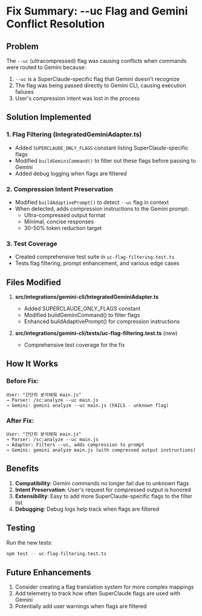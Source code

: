 # Fix Summary: --uc Flag and Gemini Conflict Resolution

## Problem
The `--uc` (ultracompressed) flag was causing conflicts when commands were routed to Gemini because:
1. `--uc` is a SuperClaude-specific flag that Gemini doesn't recognize
2. The flag was being passed directly to Gemini CLI, causing execution failures
3. User's compression intent was lost in the process

## Solution Implemented

### 1. Flag Filtering (IntegratedGeminiAdapter.ts)
- Added `SUPERCLAUDE_ONLY_FLAGS` constant listing SuperClaude-specific flags
- Modified `buildGeminiCommand()` to filter out these flags before passing to Gemini
- Added debug logging when flags are filtered

### 2. Compression Intent Preservation
- Modified `buildAdaptivePrompt()` to detect `--uc` flag in context
- When detected, adds compression instructions to the Gemini prompt:
  - Ultra-compressed output format
  - Minimal, concise responses
  - 30-50% token reduction target

### 3. Test Coverage
- Created comprehensive test suite in `uc-flag-filtering.test.ts`
- Tests flag filtering, prompt enhancement, and various edge cases

## Files Modified

1. **src/integrations/gemini-cli/IntegratedGeminiAdapter.ts**
   - Added SUPERCLAUDE_ONLY_FLAGS constant
   - Modified buildGeminiCommand() to filter flags
   - Enhanced buildAdaptivePrompt() for compression instructions

2. **src/integrations/gemini-cli/__tests__/uc-flag-filtering.test.ts** (new)
   - Comprehensive test coverage for the fix

## How It Works

### Before Fix:
```
User: "간단히 분석해줘 main.js"
→ Parser: /sc:analyze --uc main.js
→ Gemini: gemini analyze --uc main.js (FAILS - unknown flag)
```

### After Fix:
```
User: "간단히 분석해줘 main.js"
→ Parser: /sc:analyze --uc main.js
→ Adapter: Filters --uc, adds compression to prompt
→ Gemini: gemini analyze main.js (with compressed output instructions)
```

## Benefits

1. **Compatibility**: Gemini commands no longer fail due to unknown flags
2. **Intent Preservation**: User's request for compressed output is honored
3. **Extensibility**: Easy to add more SuperClaude-specific flags to the filter list
4. **Debugging**: Debug logs help track when flags are filtered

## Testing

Run the new tests:
```bash
npm test -- uc-flag-filtering.test.ts
```

## Future Enhancements

1. Consider creating a flag translation system for more complex mappings
2. Add telemetry to track how often SuperClaude flags are used with Gemini
3. Potentially add user warnings when flags are filtered